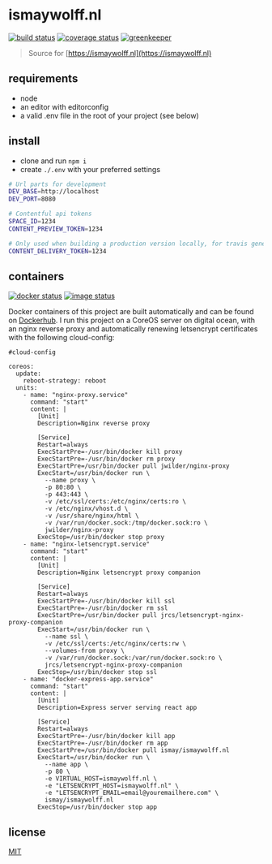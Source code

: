 # ismaywolff.nl


[![build status][build-badge]][build-url]
[![coverage status][coverage-badge]][coverage-url]
[![greenkeeper][greenkeeper-badge]][greenkeeper-url]

> Source for [https://ismaywolff.nl](https://ismaywolff.nl)

## requirements

* node
* an editor with editorconfig
* a valid .env file in the root of your project (see below)

## install

  * clone and run `npm i`
  * create `./.env` with your preferred settings

  ```bash
# Url parts for development
  DEV_BASE=http://localhost
  DEV_PORT=8080

# Contentful api tokens
  SPACE_ID=1234
  CONTENT_PREVIEW_TOKEN=1234

# Only used when building a production version locally, for travis generated containers this variable is set in .travis.yml
  CONTENT_DELIVERY_TOKEN=1234
  ```

## containers

[![docker status][docker-badge]][docker-url]
[![image status][image-badge]][image-url]

Docker containers of this project are built automatically and can be found on [Dockerhub](https://hub.docker.com/r/ismay/ismaywolff.nl/). I run this project on a CoreOS server on digital ocean, with an nginx reverse proxy and automatically renewing letsencrypt certificates with the following cloud-config:

```
#cloud-config

coreos:
  update:
    reboot-strategy: reboot
  units:
    - name: "nginx-proxy.service"
      command: "start"
      content: |
        [Unit]
        Description=Nginx reverse proxy

        [Service]
        Restart=always
        ExecStartPre=-/usr/bin/docker kill proxy
        ExecStartPre=-/usr/bin/docker rm proxy
        ExecStartPre=/usr/bin/docker pull jwilder/nginx-proxy
        ExecStart=/usr/bin/docker run \
          --name proxy \
          -p 80:80 \
          -p 443:443 \
          -v /etc/ssl/certs:/etc/nginx/certs:ro \
          -v /etc/nginx/vhost.d \
          -v /usr/share/nginx/html \
          -v /var/run/docker.sock:/tmp/docker.sock:ro \
          jwilder/nginx-proxy
        ExecStop=/usr/bin/docker stop proxy
    - name: "nginx-letsencrypt.service"
      command: "start"
      content: |
        [Unit]
        Description=Nginx letsencrypt proxy companion

        [Service]
        Restart=always
        ExecStartPre=-/usr/bin/docker kill ssl
        ExecStartPre=-/usr/bin/docker rm ssl
        ExecStartPre=/usr/bin/docker pull jrcs/letsencrypt-nginx-proxy-companion
        ExecStart=/usr/bin/docker run \
          --name ssl \
          -v /etc/ssl/certs:/etc/nginx/certs:rw \
          --volumes-from proxy \
          -v /var/run/docker.sock:/var/run/docker.sock:ro \
          jrcs/letsencrypt-nginx-proxy-companion
        ExecStop=/usr/bin/docker stop ssl
    - name: "docker-express-app.service"
      command: "start"
      content: |
        [Unit]
        Description=Express server serving react app

        [Service]
        Restart=always
        ExecStartPre=-/usr/bin/docker kill app
        ExecStartPre=-/usr/bin/docker rm app
        ExecStartPre=/usr/bin/docker pull ismay/ismaywolff.nl
        ExecStart=/usr/bin/docker run \
          --name app \
          -p 80 \
          -e VIRTUAL_HOST=ismaywolff.nl \
          -e "LETSENCRYPT_HOST=ismaywolff.nl" \
          -e "LETSENCRYPT_EMAIL=email@youremailhere.com" \
          ismay/ismaywolff.nl
        ExecStop=/usr/bin/docker stop app
```

## license

[MIT](http://ismay.mit-license.org/)

[build-badge]: https://travis-ci.org/ismay/ismaywolff.nl.svg?branch=develop
[build-url]: https://travis-ci.org/ismay/ismaywolff.nl
[coverage-badge]: https://coveralls.io/repos/github/ismay/ismaywolff.nl/badge.svg?branch=develop
[coverage-url]: https://coveralls.io/github/ismay/ismaywolff.nl?branch=develop
[greenkeeper-badge]: https://badges.greenkeeper.io/ismay/ismaywolff.nl.svg
[greenkeeper-url]: https://greenkeeper.io/
[docker-badge]: https://images.microbadger.com/badges/version/ismay/ismaywolff.nl.svg
[docker-url]: https://hub.docker.com/r/ismay/ismaywolff.nl/
[image-badge]: https://images.microbadger.com/badges/image/ismay/ismaywolff.nl.svg
[image-url]: https://hub.docker.com/r/ismay/ismaywolff.nl/
